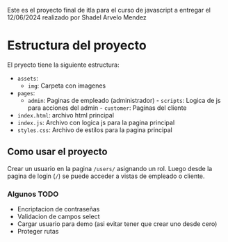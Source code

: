 Este es el proyecto final de itla para el curso de javascript a entregar el 12/06/2024 realizado por Shadel Arvelo Mendez

# Estructura del proyecto

El pryecto tiene la siguiente estructura:

- `assets`:
  - `img`: Carpeta con imagenes
- `pages`:
  - `admin`: Paginas de empleado (administrador) - `scripts`: Logica de js para acciones del admin - `customer`: Paginas del cliente
- `index.html`: archivo html principal
- `index.js`: Archivo con logica js para la pagina principal
- `styles.css`: Archivo de estilos para la pagina principal

## Como usar el proyecto

Crear un usuario en la pagina `/users/` asignando un rol. Luego desde la pagina de login (`/`) se puede acceder a vistas de empleado o cliente.

### Algunos TODO

- Encriptacion de contraseñas
- Validacion de campos select
- Cargar usuario para demo (asi evitar tener que crear uno desde cero)
- Proteger rutas
